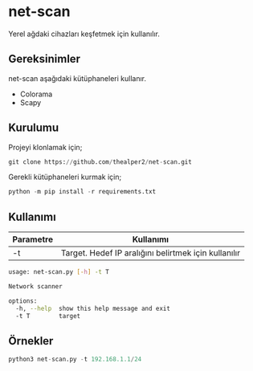 # net-scan

Yerel ağdaki cihazları keşfetmek için kullanılır.

## Gereksinimler

net-scan aşağıdaki kütüphaneleri kullanır.

* Colorama
* Scapy

## Kurulumu

Projeyi klonlamak için;

```python
git clone https://github.com/thealper2/net-scan.git
```
Gerekli kütüphaneleri kurmak için;

```python
python -m pip install -r requirements.txt
```

## Kullanımı

| Parametre | Kullanımı |
| --------- | --------- |
| -t        | Target. Hedef IP aralığını belirtmek için kullanılır |

```bash
usage: net-scan.py [-h] -t T

Network scanner

options:
  -h, --help  show this help message and exit
  -t T        target
```

## Örnekler

```python
python3 net-scan.py -t 192.168.1.1/24
```
